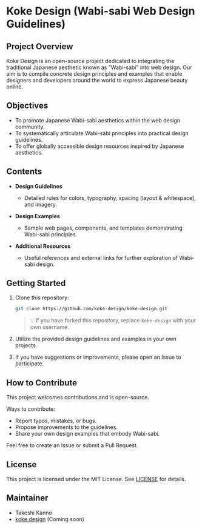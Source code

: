# Koke Design (Wabi-sabi Web Design Guidelines)

## Project Overview

Koke Design is an open-source project dedicated to integrating the traditional Japanese aesthetic known as "Wabi-sabi" into web design. Our aim is to compile concrete design principles and examples that enable designers and developers around the world to express Japanese beauty online.

## Objectives

* To promote Japanese Wabi-sabi aesthetics within the web design community.
* To systematically articulate Wabi-sabi principles into practical design guidelines.
* To offer globally accessible design resources inspired by Japanese aesthetics.

## Contents

* **Design Guidelines**

  * Detailed rules for colors, typography, spacing (layout & whitespace), and imagery.
* **Design Examples**

  * Sample web pages, components, and templates demonstrating Wabi-sabi principles.
* **Additional Resources**

  * Useful references and external links for further exploration of Wabi-sabi design.

## Getting Started

1. Clone this repository:

   ```bash
   git clone https://github.com/koke-design/koke-design.git
   ```
   > 💡 If you have forked this repository, replace `koke-design` with your own username.
2. Utilize the provided design guidelines and examples in your own projects.
3. If you have suggestions or improvements, please open an Issue to participate.

## How to Contribute

This project welcomes contributions and is open-source.

Ways to contribute:

* Report typos, mistakes, or bugs.
* Propose improvements to the guidelines.
* Share your own design examples that embody Wabi-sabi.

Feel free to create an Issue or submit a Pull Request.

## License

This project is licensed under the MIT License. See [LICENSE](LICENSE) for details.

## Maintainer

* Takeshi Kanno
* [koke.design](https://koke.design) (Coming soon)
